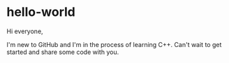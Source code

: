 # hello-world

Hi everyone,

I'm new to GitHub and I'm in the process of learning C++. Can't wait to get started and share some code with you.
